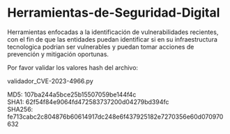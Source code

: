 # Herramientas-de-Seguridad-Digital
Herramientas enfocadas a la identificación de vulnerabilidades recientes, con el fin de que las entidades
puedan identificar si en su infraestructura tecnologica podrian ser vulnerables y puedan tomar
acciones de prevención y mitigación oportunas.

Por favor validar los valores hash del archivo:

validador_CVE-2023-4966.py

MD5: 107ba244a5bce25b15507059be144f4c            
SHA1: 62f54f84e9064fd472583737200d04279bd394fc                                                                                            
SHA256: fe713cabc2c804876b60614917dc248e6f437925182e7270356e60d070970632  

